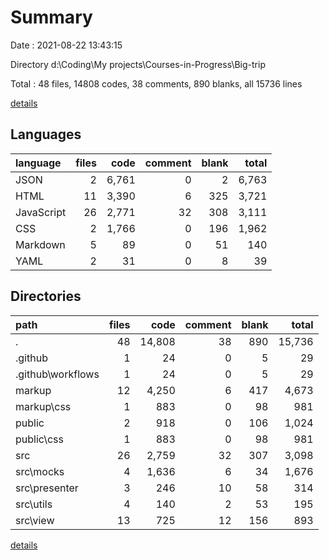# Summary

Date : 2021-08-22 13:43:15

Directory d:\Coding\My projects\Courses-in-Progress\Big-trip

Total : 48 files,  14808 codes, 38 comments, 890 blanks, all 15736 lines

[details](details.md)

## Languages
| language | files | code | comment | blank | total |
| :--- | ---: | ---: | ---: | ---: | ---: |
| JSON | 2 | 6,761 | 0 | 2 | 6,763 |
| HTML | 11 | 3,390 | 6 | 325 | 3,721 |
| JavaScript | 26 | 2,771 | 32 | 308 | 3,111 |
| CSS | 2 | 1,766 | 0 | 196 | 1,962 |
| Markdown | 5 | 89 | 0 | 51 | 140 |
| YAML | 2 | 31 | 0 | 8 | 39 |

## Directories
| path | files | code | comment | blank | total |
| :--- | ---: | ---: | ---: | ---: | ---: |
| . | 48 | 14,808 | 38 | 890 | 15,736 |
| .github | 1 | 24 | 0 | 5 | 29 |
| .github\workflows | 1 | 24 | 0 | 5 | 29 |
| markup | 12 | 4,250 | 6 | 417 | 4,673 |
| markup\css | 1 | 883 | 0 | 98 | 981 |
| public | 2 | 918 | 0 | 106 | 1,024 |
| public\css | 1 | 883 | 0 | 98 | 981 |
| src | 26 | 2,759 | 32 | 307 | 3,098 |
| src\mocks | 4 | 1,636 | 6 | 34 | 1,676 |
| src\presenter | 3 | 246 | 10 | 58 | 314 |
| src\utils | 4 | 140 | 2 | 53 | 195 |
| src\view | 13 | 725 | 12 | 156 | 893 |

[details](details.md)